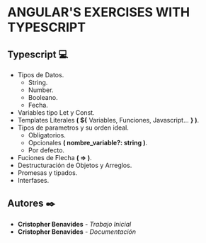 # ANGULAR'S EXERCISES WITH TYPESCRIPT

## Typescript 💻

- Tipos de Datos.
  * String.
  * Number.
  * Booleano.
  * Fecha.
- Variables tipo Let y Const.
- Templates Literales **( ${** Variables, Funciones, Javascript... **} )**.
- Tipos de parametros y su orden ideal.
  * Obligatorios.
  * Opcionales **( nombre_variable?: string )**.
  * Por defecto.
- Fuciones de Flecha **( => )**.
- Destructuración de Objetos y Arreglos.
- Promesas y tipados.
- Interfases.
  
## Autores ✒️

* **Cristopher Benavides** - *Trabajo Inicial* 
* **Cristopher Benavides** - *Documentación* 
